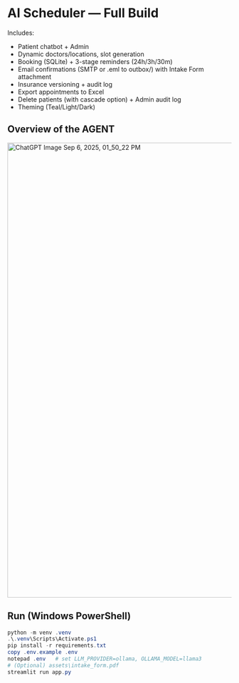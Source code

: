 
# AI Scheduler — Full Build

Includes:
- Patient chatbot + Admin
- Dynamic doctors/locations, slot generation
- Booking (SQLite) + 3-stage reminders (24h/3h/30m)
- Email confirmations (SMTP or .eml to outbox/) with Intake Form attachment
- Insurance versioning + audit log
- Export appointments to Excel
- Delete patients (with cascade option) + Admin audit log
- Theming (Teal/Light/Dark)

## Overview of the AGENT

<img width="1536" height="1024" alt="ChatGPT Image Sep 6, 2025, 01_50_22 PM" src="https://github.com/user-attachments/assets/51201eeb-2597-48f4-8cb3-0d922dce8321" />



## Run (Windows PowerShell)

```powershell
python -m venv .venv
.\.venv\Scripts\Activate.ps1
pip install -r requirements.txt
copy .env.example .env
notepad .env   # set LLM_PROVIDER=ollama, OLLAMA_MODEL=llama3
# (Optional) assets\intake_form.pdf
streamlit run app.py
```
